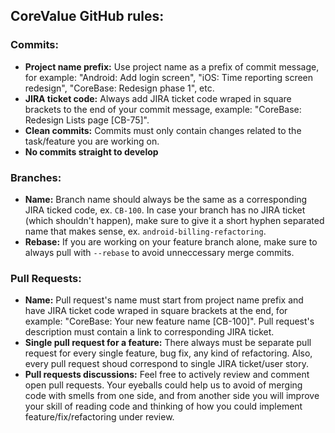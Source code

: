 ## CoreValue GitHub rules:

### Commits:
* **Project name prefix:** Use project name as a prefix of commit message, for example: "Android: Add login screen", "iOS: Time reporting screen redesign", "CoreBase: Redesign phase 1", etc.
* **JIRA ticket code:** Always add JIRA ticket code wraped in square brackets to the end of your commit message, example: "CoreBase: Redesign Lists page [CB-75]".
* **Clean commits:** Commits must only contain changes related to the task/feature you are working on.
* **No commits straight to develop**

### Branches:
* **Name:** Branch name should always be the same as a corresponding JIRA ticked code, ex. `CB-100`. In case your branch has no JIRA ticket (which shouldn't happen), make sure to give it a short hyphen separated name that makes sense, ex. `android-billing-refactoring`.
* **Rebase:** If you are working on your feature branch alone, make sure to always pull with `--rebase` to avoid unneccessary merge commits.

### Pull Requests:
* **Name:** Pull request's name must start from project name prefix and have JIRA ticket code wraped in square brackets at the end, for example: "CoreBase: Your new feature name [CB-100]". Pull request's description must contain a link to corresponding JIRA ticket.
* **Single pull request for a feature:** There always must be separate pull request for every single feature, bug fix, any kind of refactoring. Also, every pull request shoud correspond to single JIRA ticket/user story.
* **Pull requests discussions:** Feel free to actively review and comment open pull requests. Your eyeballs could help us to avoid of merging code with smells from one side, and from another side you will improve your skill of reading code and thinking of how you could implement feature/fix/refactoring under review.
